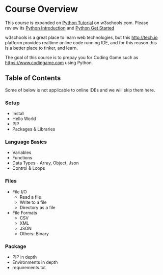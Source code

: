 # Course Overview

This course is expanded on [Python Tutorial](https://www.w3schools.com/python/) on w3schools.com. Please review its [Python Introduction](https://www.w3schools.com/python/python_intro.asp) and [Python Get Started](https://www.w3schools.com/python/python_getstarted.asp)

w3schools is a great place to learn web technologies, but this http://tech.io platform provides realtime online code running IDE, and for this reason this is a better place to tinker, and learn.

The goal of this course is to prepay you for Coding Game such as https://www.codingame.com using Python.

## Table of Contents
Some of below is not applicable to online IDEs and we will skip them here.

### Setup
- Install
- Hello World
- PIP
- Packages & Libraries
### Language Basics
- Variables
- Functions
- Data Types - Array, Object, Json
- Control & Loops
### Files
- File I/O
    - Read a file
    - Write to a file
    - Directory as a file
- File Formats
    - CSV
    - XML
    - JSON
    - Others: Binary
### Package
- PIP in depth
- Environments in depth
- requirements.txt

